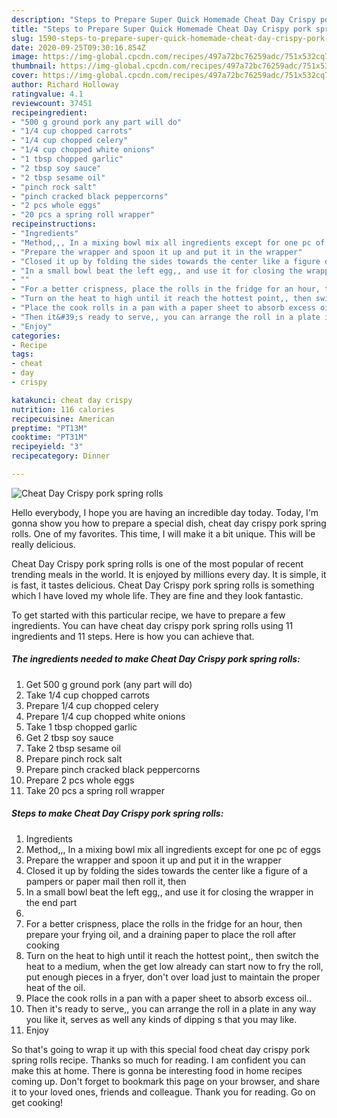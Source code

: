 ```yaml
---
description: "Steps to Prepare Super Quick Homemade Cheat Day Crispy pork spring rolls"
title: "Steps to Prepare Super Quick Homemade Cheat Day Crispy pork spring rolls"
slug: 1590-steps-to-prepare-super-quick-homemade-cheat-day-crispy-pork-spring-rolls
date: 2020-09-25T09:30:16.854Z
image: https://img-global.cpcdn.com/recipes/497a72bc76259adc/751x532cq70/cheat-day-crispy-pork-spring-rolls-recipe-main-photo.jpg
thumbnail: https://img-global.cpcdn.com/recipes/497a72bc76259adc/751x532cq70/cheat-day-crispy-pork-spring-rolls-recipe-main-photo.jpg
cover: https://img-global.cpcdn.com/recipes/497a72bc76259adc/751x532cq70/cheat-day-crispy-pork-spring-rolls-recipe-main-photo.jpg
author: Richard Holloway
ratingvalue: 4.1
reviewcount: 37451
recipeingredient:
- "500 g ground pork any part will do"
- "1/4 cup chopped carrots"
- "1/4 cup chopped celery"
- "1/4 cup chopped white onions"
- "1 tbsp chopped garlic"
- "2 tbsp soy sauce"
- "2 tbsp sesame oil"
- "pinch rock salt"
- "pinch cracked black peppercorns"
- "2 pcs whole eggs"
- "20 pcs a spring roll wrapper"
recipeinstructions:
- "Ingredients"
- "Method,,, In a mixing bowl mix all ingredients except for one pc of eggs"
- "Prepare the wrapper and spoon it up and put it in the wrapper"
- "Closed it up by folding the sides towards the center like a figure of a pampers or paper mail then roll it, then"
- "In a small bowl beat the left egg,, and use it for closing the wrapper in the end part"
- ""
- "For a better crispness, place the rolls in the fridge for an hour, then prepare your frying oil, and a draining paper to place the roll after cooking"
- "Turn on the heat to high until it reach the hottest point,, then switch the heat to a medium, when the get low already can start now to fry the roll, put enough pieces in a fryer, don&#39;t over load just to maintain the proper heat of the oil."
- "Place the cook rolls in a pan with a paper sheet to absorb excess oil.."
- "Then it&#39;s ready to serve,, you can arrange the roll in a plate in any way you like it, serves as well any kinds of dipping s that you may like."
- "Enjoy"
categories:
- Recipe
tags:
- cheat
- day
- crispy

katakunci: cheat day crispy 
nutrition: 116 calories
recipecuisine: American
preptime: "PT13M"
cooktime: "PT31M"
recipeyield: "3"
recipecategory: Dinner

---
```



![Cheat Day Crispy pork spring rolls](https://img-global.cpcdn.com/recipes/497a72bc76259adc/751x532cq70/cheat-day-crispy-pork-spring-rolls-recipe-main-photo.jpg)

Hello everybody, I hope you are having an incredible day today. Today, I'm gonna show you how to prepare a special dish, cheat day crispy pork spring rolls. One of my favorites. This time, I will make it a bit unique. This will be really delicious.



Cheat Day Crispy pork spring rolls is one of the most popular of recent trending meals in the world. It is enjoyed by millions every day. It is simple, it is fast, it tastes delicious. Cheat Day Crispy pork spring rolls is something which I have loved my whole life. They are fine and they look fantastic.


To get started with this particular recipe, we have to prepare a few ingredients. You can have cheat day crispy pork spring rolls using 11 ingredients and 11 steps. Here is how you can achieve that.

<!--inarticleads1-->

##### The ingredients needed to make Cheat Day Crispy pork spring rolls:

1. Get 500 g ground pork (any part will do)
1. Take 1/4 cup chopped carrots
1. Prepare 1/4 cup chopped celery
1. Prepare 1/4 cup chopped white onions
1. Take 1 tbsp chopped garlic
1. Get 2 tbsp soy sauce
1. Take 2 tbsp sesame oil
1. Prepare pinch rock salt
1. Prepare pinch cracked black peppercorns
1. Prepare 2 pcs whole eggs
1. Take 20 pcs a spring roll wrapper




<!--inarticleads2-->

##### Steps to make Cheat Day Crispy pork spring rolls:

1. Ingredients
1. Method,,, In a mixing bowl mix all ingredients except for one pc of eggs
1. Prepare the wrapper and spoon it up and put it in the wrapper
1. Closed it up by folding the sides towards the center like a figure of a pampers or paper mail then roll it, then
1. In a small bowl beat the left egg,, and use it for closing the wrapper in the end part
1. 
1. For a better crispness, place the rolls in the fridge for an hour, then prepare your frying oil, and a draining paper to place the roll after cooking
1. Turn on the heat to high until it reach the hottest point,, then switch the heat to a medium, when the get low already can start now to fry the roll, put enough pieces in a fryer, don&#39;t over load just to maintain the proper heat of the oil.
1. Place the cook rolls in a pan with a paper sheet to absorb excess oil..
1. Then it&#39;s ready to serve,, you can arrange the roll in a plate in any way you like it, serves as well any kinds of dipping s that you may like.
1. Enjoy




So that's going to wrap it up with this special food cheat day crispy pork spring rolls recipe. Thanks so much for reading. I am confident you can make this at home. There is gonna be interesting food in home recipes coming up. Don't forget to bookmark this page on your browser, and share it to your loved ones, friends and colleague. Thank you for reading. Go on get cooking!
